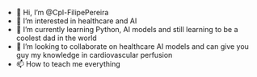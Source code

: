 - 👋 Hi, I’m @Cpl-FilipePereira
- 👀 I’m interested in healthcare and AI
- 🌱 I’m currently learning Python, AI models and still learning to be a coolest dad in the world
- 💞️ I’m looking to collaborate on healthcare AI models and can give you guy my knowledge in cardiovascular perfusion
- 📫 How to teach me everything

<!---
Cpl-FilipePereira/Cpl-FilipePereira is a ✨ special ✨ repository because its `README.md` (this file) appears on your GitHub profile.
You can click the Preview link to take a look at your changes.
--->
